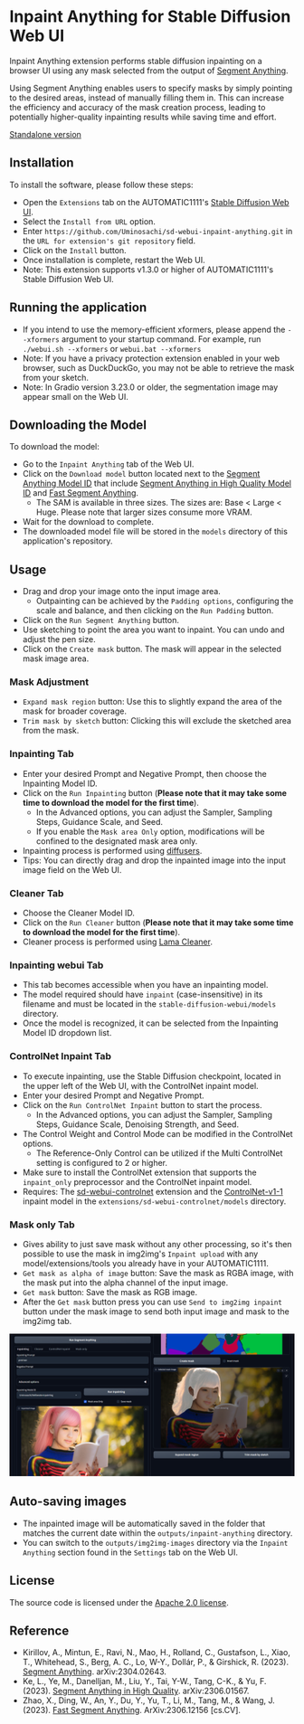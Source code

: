 # Inpaint Anything for Stable Diffusion Web UI

Inpaint Anything extension performs stable diffusion inpainting on a browser UI using any mask selected from the output of [Segment Anything](https://github.com/facebookresearch/segment-anything).


Using Segment Anything enables users to specify masks by simply pointing to the desired areas, instead of manually filling them in. This can increase the efficiency and accuracy of the mask creation process, leading to potentially higher-quality inpainting results while saving time and effort.

[Standalone version](https://github.com/Uminosachi/inpaint-anything)

## Installation

To install the software, please follow these steps:

* Open the `Extensions` tab on the AUTOMATIC1111's [Stable Diffusion Web UI](https://github.com/AUTOMATIC1111/stable-diffusion-webui.git).
* Select the `Install from URL` option.
* Enter `https://github.com/Uminosachi/sd-webui-inpaint-anything.git` in the `URL for extension's git repository` field.
* Click on the `Install` button.
* Once installation is complete, restart the Web UI.
* Note: This extension supports v1.3.0 or higher of AUTOMATIC1111's Stable Diffusion Web UI.

## Running the application

* If you intend to use the memory-efficient xformers, please append the `--xformers` argument to your startup command. For example, run `./webui.sh --xformers` or `webui.bat --xformers`
* Note: If you have a privacy protection extension enabled in your web browser, such as DuckDuckGo, you may not be able to retrieve the mask from your sketch.
* Note: In Gradio version 3.23.0 or older, the segmentation image may appear small on the Web UI.

## Downloading the Model

To download the model:

* Go to the `Inpaint Anything` tab of the Web UI.
* Click on the `Download model` button located next to the [Segment Anything Model ID](https://github.com/facebookresearch/segment-anything#model-checkpoints) that include [Segment Anything in High Quality Model ID](https://github.com/SysCV/sam-hq) and [Fast Segment Anything](https://github.com/CASIA-IVA-Lab/FastSAM).
  * The SAM is available in three sizes. The sizes are: Base < Large < Huge. Please note that larger sizes consume more VRAM.
* Wait for the download to complete.
* The downloaded model file will be stored in the `models` directory of this application's repository.

## Usage

* Drag and drop your image onto the input image area.
  * Outpainting can be achieved by the `Padding options`, configuring the scale and balance, and then clicking on the `Run Padding` button.
* Click on the `Run Segment Anything` button.
* Use sketching to point the area you want to inpaint. You can undo and adjust the pen size.
* Click on the `Create mask` button. The mask will appear in the selected mask image area.

### Mask Adjustment

* `Expand mask region` button: Use this to slightly expand the area of the mask for broader coverage.
* `Trim mask by sketch` button: Clicking this will exclude the sketched area from the mask.

### Inpainting Tab

* Enter your desired Prompt and Negative Prompt, then choose the Inpainting Model ID.
* Click on the `Run Inpainting` button (**Please note that it may take some time to download the model for the first time**).
  * In the Advanced options, you can adjust the Sampler, Sampling Steps, Guidance Scale, and Seed.
  * If you enable the `Mask area Only` option, modifications will be confined to the designated mask area only.
* Inpainting process is performed using [diffusers](https://github.com/huggingface/diffusers).
* Tips: You can directly drag and drop the inpainted image into the input image field on the Web UI.

### Cleaner Tab

* Choose the Cleaner Model ID.
* Click on the `Run Cleaner` button (**Please note that it may take some time to download the model for the first time**).
* Cleaner process is performed using [Lama Cleaner](https://github.com/Sanster/lama-cleaner).

### Inpainting webui Tab

* This tab becomes accessible when you have an inpainting model.
* The model required should have `inpaint` (case-insensitive) in its filename and must be located in the `stable-diffusion-webui/models` directory.
* Once the model is recognized, it can be selected from the Inpainting Model ID dropdown list.

### ControlNet Inpaint Tab

* To execute inpainting, use the Stable Diffusion checkpoint, located in the upper left of the Web UI, with the ControlNet inpaint model.
* Enter your desired Prompt and Negative Prompt.
* Click on the `Run ControlNet Inpaint` button to start the process.
  * In the Advanced options, you can adjust the Sampler, Sampling Steps, Guidance Scale, Denoising Strength, and Seed.
* The Control Weight and Control Mode can be modified in the ControlNet options.
  * The Reference-Only Control can be utilized if the Multi ControlNet setting is configured to 2 or higher.
* Make sure to install the ControlNet extension that supports the `inpaint_only` preprocessor and the ControlNet inpaint model.
* Requires: The [sd-webui-controlnet](https://github.com/Mikubill/sd-webui-controlnet) extension and the [ControlNet-v1-1](https://huggingface.co/lllyasviel/ControlNet-v1-1) inpaint model in the `extensions/sd-webui-controlnet/models` directory.

### Mask only Tab

* Gives ability to just save mask without any other processing, so it's then possible to use the mask in img2img's `Inpaint upload` with any model/extensions/tools you already have in your AUTOMATIC1111.
* `Get mask as alpha of image` button: Save the mask as RGBA image, with the mask put into the alpha channel of the input image.
* `Get mask` button: Save the mask as RGB image.
* After the `Get mask` button press you can use `Send to img2img inpaint` button under the mask image to send both input image and mask to the img2img tab.

![UI image](images/inpaint_anything_ui_image_1.png)

## Auto-saving images

* The inpainted image will be automatically saved in the folder that matches the current date within the `outputs/inpaint-anything` directory.
* You can switch to the `outputs/img2img-images` directory via the `Inpaint Anything` section found in the `Settings` tab on the Web UI.

## License

The source code is licensed under the [Apache 2.0 license](LICENSE).

## Reference

* Kirillov, A., Mintun, E., Ravi, N., Mao, H., Rolland, C., Gustafson, L., Xiao, T., Whitehead, S., Berg, A. C., Lo, W-Y., Dollár, P., & Girshick, R. (2023). [Segment Anything](https://arxiv.org/abs/2304.02643). arXiv:2304.02643.
* Ke, L., Ye, M., Danelljan, M., Liu, Y., Tai, Y-W., Tang, C-K., & Yu, F. (2023). [Segment Anything in High Quality](https://arxiv.org/abs/2306.01567). arXiv:2306.01567.
* Zhao, X., Ding, W., An, Y., Du, Y., Yu, T., Li, M., Tang, M., & Wang, J. (2023). [Fast Segment Anything](https://arxiv.org/abs/2306.12156). ArXiv:2306.12156 [cs.CV].